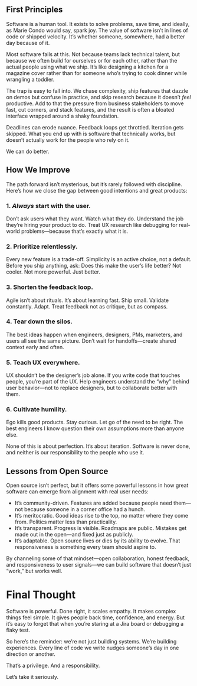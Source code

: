 ## First Principles

Software is a human tool. It exists to solve problems, save time, and ideally, as Marie Condo would say, spark joy. The value of software isn’t in lines of code or shipped velocity. It’s whether someone, somewhere, had a better day because of it.

Most software fails at this. Not because teams lack technical talent, but because we often build for ourselves or for each other, rather than the actual people using what we ship. It’s like designing a kitchen for a magazine cover rather than for someone who’s trying to cook dinner while wrangling a toddler.

The trap is easy to fall into. We chase complexity, ship features that dazzle on demos but confuse in practice, and skip research because it doesn’t _feel_ productive. Add to that the pressure from business stakeholders to move fast, cut corners, and stack features, and the result is often a bloated interface wrapped around a shaky foundation.

Deadlines can erode nuance. Feedback loops get throttled. Iteration gets skipped. What you end up with is software that technically works, but doesn’t actually work for the people who rely on it.

We can do better.

## How We Improve

The path forward isn’t mysterious, but it’s rarely followed with discipline. Here’s how we close the gap between good intentions and great products:

### 1. _Always_ start with the user.

Don’t ask users what they want. Watch what they do. Understand the job they’re hiring your product to do. Treat UX research like debugging for real-world problems—because that’s exactly what it is.

### 2. Prioritize relentlessly.

Every new feature is a trade-off. Simplicity is an active choice, not a default. Before you ship anything, ask: Does this make the user’s life better? Not cooler. Not more powerful. Just better.

### 3. Shorten the feedback loop.

Agile isn’t about rituals. It’s about learning fast. Ship small. Validate constantly. Adapt. Treat feedback not as critique, but as compass.

### 4. Tear down the silos.

The best ideas happen when engineers, designers, PMs, marketers, and users all see the same picture. Don’t wait for handoffs—create shared context early and often.

### 5. Teach UX everywhere.

UX shouldn’t be the designer’s job alone. If you write code that touches people, you’re part of the UX. Help engineers understand the “why” behind user behavior—not to replace designers, but to collaborate better with them.

### 6. Cultivate humility.

Ego kills good products. Stay curious. Let go of the need to be right. The best engineers I know question their own assumptions more than anyone else.

None of this is about perfection. It’s about iteration. Software is never done, and neither is our responsibility to the people who use it.

## Lessons from Open Source

Open source isn’t perfect, but it offers some powerful lessons in how great software can emerge from alignment with real user needs:

- It’s community-driven. Features are added because people need them—not because someone in a corner office had a hunch.
- It’s meritocratic. Good ideas rise to the top, no matter where they come from. Politics matter less than practicality.
- It’s transparent. Progress is visible. Roadmaps are public. Mistakes get made out in the open—and fixed just as publicly.
- It’s adaptable. Open source lives or dies by its ability to evolve. That responsiveness is something every team should aspire to.

By channeling some of that mindset—open collaboration, honest feedback, and responsiveness to user signals—we can build software that doesn’t just “work,” but works well.

# Final Thought

Software is powerful. Done right, it scales empathy. It makes complex things feel simple. It gives people back time, confidence, and energy. But it’s easy to forget that when you’re staring at a Jira board or debugging a flaky test.

So here’s the reminder: we’re not just building systems. We’re building experiences. Every line of code we write nudges someone’s day in one direction or another.

That’s a privilege. And a responsibility.

Let’s take it seriously.
